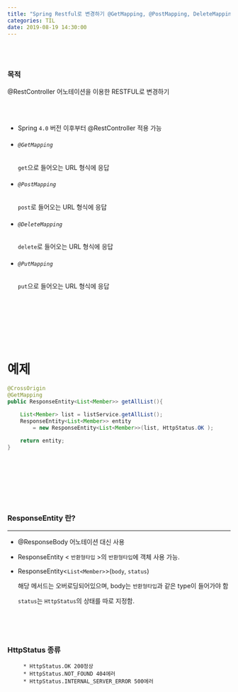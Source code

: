 ```yaml
---
title: "Spring Restful로 변경하기 @GetMapping, @PostMapping, DeleteMapping, @PutMapping"
categories: TIL
date: 2019-08-19 14:30:00
---
```




<br><br>

### **목적**

@RestController 어노테이션을 이용한 RESTFUL로 변경하기

<br><br>

- Spring `4.0` 버전 이후부터 @RestController 적용 가능

- ###### `@GetMapping`  
  `get`으로 들어오는 URL 형식에 응답


- ###### `@PostMapping`  
  `post`로 들어오는 URL 형식에 응답
  
- ###### `@DeleteMapping`   
  `delete`로 들어오는 URL 형식에 응답
  
- ###### `@PutMapping`   
  `put`으로 들어오는 URL 형식에 응답

<br><br><br><br><br><br>

# 예제

```java
@CrossOrigin
@GetMapping
public ResponseEntity<List<Member>> getAllList(){

    List<Member> list = listService.getAllList();
    ResponseEntity<List<Member>> entity 
        = new ResponseEntity<List<Member>>(list, HttpStatus.OK );

    return entity;
}
```

<br><br><br><br><br><br>

### ResponseEntity 란?

*************

- @ResponseBody 어노테이션 대신 사용

- ResponseEntity < `반환형타입`  >의 `반환형타입`에 객체 사용 가능.

- ResponseEntity<`List<Member>`>(`body`, `status`)

  해당 메서드는 오버로딩되어있으며, body는 `반환형타입`과 같은 type이 들어가야 함

  `status`는 `HttpStatus`의 상태를 따로 지정함.

<br><br><br>


### HttpStatus 종류

		 * HttpStatus.OK 200정상
		 * HttpStatus.NOT_FOUND 404에러
		 * HttpStatus.INTERNAL_SERVER_ERROR 500에러